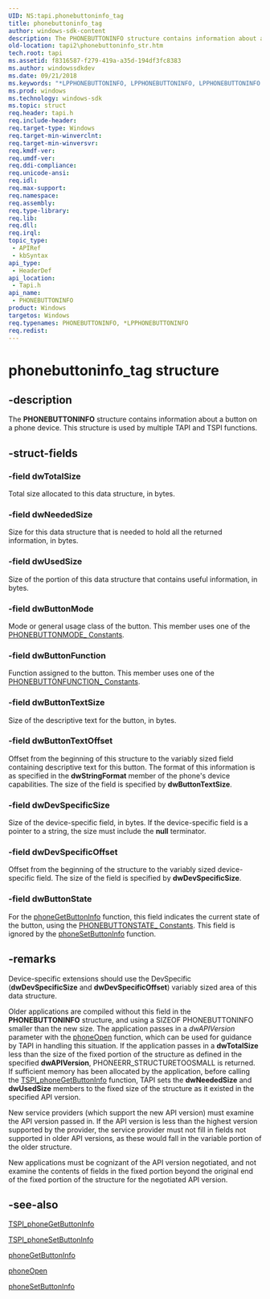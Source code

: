 ```yaml
---
UID: NS:tapi.phonebuttoninfo_tag
title: phonebuttoninfo_tag
author: windows-sdk-content
description: The PHONEBUTTONINFO structure contains information about a button on a phone device. This structure is used by multiple TAPI and TSPI functions.
old-location: tapi2\phonebuttoninfo_str.htm
tech.root: tapi
ms.assetid: f8316587-f279-419a-a35d-194df3fc8383
ms.author: windowssdkdev
ms.date: 09/21/2018
ms.keywords: "*LPPHONEBUTTONINFO, LPPHONEBUTTONINFO, LPPHONEBUTTONINFO structure pointer [TAPI 2.2], PHONEBUTTONINFO, PHONEBUTTONINFO structure [TAPI 2.2], _tapi2_phonebuttoninfo_str, phonebuttoninfo_tag, tapi/LPPHONEBUTTONINFO, tapi/PHONEBUTTONINFO, tapi2.phonebuttoninfo_str"
ms.prod: windows
ms.technology: windows-sdk
ms.topic: struct
req.header: tapi.h
req.include-header: 
req.target-type: Windows
req.target-min-winverclnt: 
req.target-min-winversvr: 
req.kmdf-ver: 
req.umdf-ver: 
req.ddi-compliance: 
req.unicode-ansi: 
req.idl: 
req.max-support: 
req.namespace: 
req.assembly: 
req.type-library: 
req.lib: 
req.dll: 
req.irql: 
topic_type:
 - APIRef
 - kbSyntax
api_type:
 - HeaderDef
api_location:
 - Tapi.h
api_name:
 - PHONEBUTTONINFO
product: Windows
targetos: Windows
req.typenames: PHONEBUTTONINFO, *LPPHONEBUTTONINFO
req.redist: 
---
```


# phonebuttoninfo_tag structure


## -description


The 
<b>PHONEBUTTONINFO</b> structure contains information about a button on a phone device. This structure is used by multiple TAPI and TSPI functions.


## -struct-fields




### -field dwTotalSize

Total size allocated to this data structure, in bytes.


### -field dwNeededSize

Size for this data structure that is needed to hold all the returned information, in bytes.


### -field dwUsedSize

Size of the portion of this data structure that contains useful information, in bytes.


### -field dwButtonMode

Mode or general usage class of the button. This member uses one of the 
<a href="https://msdn.microsoft.com/7bf337ee-acda-42fe-b50b-370aad50dc03">PHONEBUTTONMODE_ Constants</a>.


### -field dwButtonFunction

Function assigned to the button. This member uses one of the 
<a href="https://msdn.microsoft.com/33d369d0-2221-403e-8fbc-a9a1cbd640ad">PHONEBUTTONFUNCTION_ Constants</a>.


### -field dwButtonTextSize

Size of the descriptive text for the button, in bytes.


### -field dwButtonTextOffset

Offset from the beginning of this structure to the variably sized field containing descriptive text for this button. The format of this information is as specified in the <b>dwStringFormat</b> member of the phone's device capabilities. The size of the field is specified by <b>dwButtonTextSize</b>.


### -field dwDevSpecificSize

Size of the device-specific field, in bytes. If the device-specific field is a pointer to a string, the size must include the <b>null</b> terminator.


### -field dwDevSpecificOffset

Offset from the beginning of the structure to the variably sized device-specific field. The size of the field is specified by <b>dwDevSpecificSize</b>.


### -field dwButtonState

For the 
<a href="https://msdn.microsoft.com/a4df5ba0-7fce-4d29-80a6-4f8f58ae1a83">phoneGetButtonInfo</a> function, this field indicates the current state of the button, using the 
<a href="https://msdn.microsoft.com/f1196e31-65c6-4ade-a0b7-c7758ce97be1">PHONEBUTTONSTATE_ Constants</a>. This field is ignored by the 
<a href="https://msdn.microsoft.com/f51581a9-7b2a-4ba0-83fa-f464c8202648">phoneSetButtonInfo</a> function.


## -remarks



Device-specific extensions should use the DevSpecific (<b>dwDevSpecificSize</b> and <b>dwDevSpecificOffset</b>) variably sized area of this data structure.

Older applications are compiled without this field in the 
<b>PHONEBUTTONINFO</b> structure, and using a SIZEOF PHONEBUTTONINFO smaller than the new size. The application passes in a <i>dwAPIVersion</i> parameter with the 
<a href="https://msdn.microsoft.com/8fba6d5e-0d8c-488f-a17c-4852b487e300">phoneOpen</a> function, which can be used for guidance by TAPI in handling this situation. If the application passes in a <b>dwTotalSize</b> less than the size of the fixed portion of the structure as defined in the specified <b>dwAPIVersion</b>, PHONEERR_STRUCTURETOOSMALL is returned. If sufficient memory has been allocated by the application, before calling the 
<a href="https://msdn.microsoft.com/b4db8075-1e45-4662-805c-6e3004517374">TSPI_phoneGetButtonInfo</a> function, TAPI sets the <b>dwNeededSize</b> and <b>dwUsedSize</b> members to the fixed size of the structure as it existed in the specified API version.

New service providers (which support the new API version) must examine the API version passed in. If the API version is less than the highest version supported by the provider, the service provider must not fill in fields not supported in older API versions, as these would fall in the variable portion of the older structure.

New applications must be cognizant of the API version negotiated, and not examine the contents of fields in the fixed portion beyond the original end of the fixed portion of the structure for the negotiated API version.




## -see-also




<a href="https://msdn.microsoft.com/b4db8075-1e45-4662-805c-6e3004517374">TSPI_phoneGetButtonInfo</a>



<a href="https://msdn.microsoft.com/33b01ac2-cbfd-4697-b242-a7a8f5d1b256">TSPI_phoneSetButtonInfo</a>



<a href="https://msdn.microsoft.com/a4df5ba0-7fce-4d29-80a6-4f8f58ae1a83">phoneGetButtonInfo</a>



<a href="https://msdn.microsoft.com/8fba6d5e-0d8c-488f-a17c-4852b487e300">phoneOpen</a>



<a href="https://msdn.microsoft.com/f51581a9-7b2a-4ba0-83fa-f464c8202648">phoneSetButtonInfo</a>
 

 

